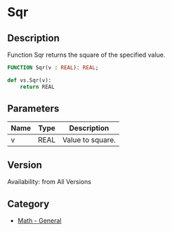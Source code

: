 # Sqr

## Description
Function Sqr returns the square of the specified value.

```pascal
FUNCTION Sqr(v : REAL): REAL;
```

```python
def vs.Sqr(v):
    return REAL
```

## Parameters
|Name|Type|Description|
|---|---|---|
|v|REAL|Value to square.|

## Version
Availability: from All Versions

## Category
* [Math - General](../Categories/Math%20-%20General.md)
